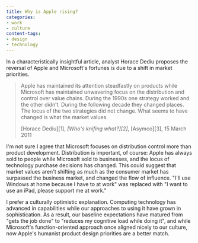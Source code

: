 ```yaml
---
title: Why is Apple rising?
categories:
- work
- culture
content-tags:
- design
- technology
---
```


In a characteristically insightful article, analyst Horace Dediu proposes the reversal of Apple and Microsoft's fortunes is due to a shift in market priorities.

> Apple has maintained its attention steadfastly on products while Microsoft has maintained unwavering focus on the distribution and control over value chains. During the 1990s one strategy worked and the other didn’t. During the following decade they changed places. The locus of the two strategies did not change. What seems to have changed is what the market values.
> <footer>[Horace Dediu][1], <cite>[Who's knifing what?][2]</cite>, [Asymco][3], 15 March 2011</footer>

I'm not sure I agree that Microsoft focuses on distribution control more than product development.  Distribution is important, of course: Apple has always sold to people while Microsoft sold to businesses, and the locus of technology purchase decisions has changed.  This could suggest that market values aren't shifting as much as the consumer market has surpassed the business market, and changed the flow of influence.  "I'll use Windows at home because I have to at work" was replaced with "I want to use an iPad, please support me at work."

I prefer a culturally optimistic explanation.  Computing technology has advanced in capabilities while our approaches to using it have grown in sophistication.  As a result, our baseline expectations have matured from "gets the job done" to "reduces my cognitive load while doing it", and while Microsoft's function-oriented approach once aligned nicely to our culture, now Apple's humanist product design priorities are a better match.

   [1]: http://twitter.com/jnd1er
   [2]: http://www.asymco.com/2011/03/15/whos-knifing-what/
   [3]: http://www.asymco.com/
